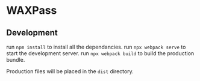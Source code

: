 # WAXPass

## Development

run `npm install` to install all the dependancies.
run `npx webpack serve` to start the development server.
run `npx webpack build` to build the production bundle.

Production files will be placed in the `dist` directory.
